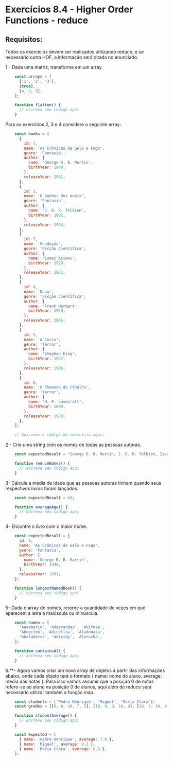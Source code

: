 # Exercícios 8.4 - Higher Order Functions - reduce

## Requisitos:

Todos os exercícios devem ser realizados utilizando reduce, e se necessário outra HOF, a informação será citada no enunciado.

1 - Dada uma matriz, transforme em um array.

```javascript
    const arrays = [
      ['1', '2', '3'],
      [true],
      [4, 5, 6],
    ];

    function flatten() {
      // escreva seu código aqui
    }
```

Para os exercícios 2, 3 e 4 considere o seguinte array:

```javascript
    const books = [
      {
        id: 1,
        name: 'As Crônicas de Gelo e Fogo',
        genre: 'Fantasia',
        author: {
          name: 'George R. R. Martin',
          birthYear: 1948,
        },
        releaseYear: 1991,
      },
      {
        id: 2,
        name: 'O Senhor dos Anéis',
        genre: 'Fantasia',
        author: {
          name: 'J. R. R. Tolkien',
          birthYear: 1892,
        },
        releaseYear: 1954,
      },
      {
        id: 3,
        name: 'Fundação',
        genre: 'Ficção Científica',
        author: {
          name: 'Isaac Asimov',
          birthYear: 1920,
        },
        releaseYear: 1951,
      },
      {
        id: 4,
        name: 'Duna',
        genre: 'Ficção Científica',
        author: {
          name: 'Frank Herbert',
          birthYear: 1920,
        },
        releaseYear: 1965,
      },
      {
        id: 5,
        name: 'A Coisa',
        genre: 'Terror',
        author: {
          name: 'Stephen King',
          birthYear: 1947,
        },
        releaseYear: 1986,
      },
      {
        id: 6,
        name: 'O Chamado de Cthulhu',
        genre: 'Terror',
        author: {
          name: 'H. P. Lovecraft',
          birthYear: 1890,
        },
        releaseYear: 1928,
      },
    ];

    // Adicione o código do exercício aqui:
```

2 - Crie uma string com os nomes de todas as pessoas autoras.

```javascript
    const expectedResult = "George R. R. Martin, J. R. R. Tolkien, Isaac Asimov, Frank Herbert, Stephen King, H. P. Lovecraft.";

    function reduceNames() {
      // escreva seu código aqui
    }
```

3- Calcule a média de idade que as pessoas autoras tinham quando seus respectivos livros foram lançados.

```javascript
    const expectedResult = 43;

    function averageAge() {
      // escreva seu código aqui
    }
```

4- Encontre o livro com o maior nome.

```javascript
    const expectedResult = {
      id: 1,
      name: 'As Crônicas de Gelo e Fogo',
      genre: 'Fantasia',
      author: {
        name: 'George R. R. Martin',
        birthYear: 1948,
      },
      releaseYear: 1991,
    };

    function longestNamedBook() {
      // escreva seu código aqui
    }
```

5- Dada o array de nomes, retorne a quantidade de vezes em que aparecem a letra a maiúscula ou minúscula.

```javascript
    const names = [
      'Aanemarie', 'Adervandes', 'Akifusa',
      'Abegildo', 'Adicellia', 'Aladonata',
      'Abeladerco', 'Adieidy', 'Alarucha',
    ];

    function containsA() {
      // escreva seu código aqui
    }
```

6.\*\*- Agora vamos criar um novo array de objetos a partir das informações abaixo, onde cada objeto terá o formato { name: nome do aluno, average: media das notas }. Para isso vamos assumir que a posição 0 de notas refere-se ao aluno na posição 0 de alunos, aqui além de reduce será necessário utilizar também a função map.

```javascript
    const students = ['Pedro Henrique', 'Miguel', 'Maria Clara'];
    const grades = [[9, 8, 10, 7, 5], [10, 9, 9, 10, 8], [10, 7, 10, 8, 9]];

    function studentAverage() {
      // escreva seu código aqui
    }

    const expected = [
      { name: 'Pedro Henrique', average: 7.8 },
      { name: 'Miguel', average: 9.2 },
      { name: 'Maria Clara', average: 8.8 },
    ];
```

